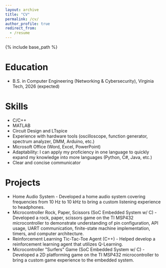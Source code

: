 ```yaml
---
layout: archive
title: "CV"
permalink: /cv/
author_profile: true
redirect_from:
  - /resume
---
```


{% include base_path %}

Education
======
* B.S. in Computer Engineering (Networking & Cybersecurity), Virginia Tech, 2026 (expected)

Skills
======
* C/C++
* MATLAB
* Circuit Design and LTspice
* Experience with hardware tools (oscilloscope, function generator, spectrum analyzer, DMM, Arduino, etc.)
* Microsoft Office (Word, Excel, PowerPoint)
* Adaptability: I can apply my proficiency in one language to quickly expand my knowledge into more languages
(Python, C#, Java, etc.)
* Clear and concise communicator

Projects
======
* Home Audio System - Developed a home audio system covering frequencies from 10 Hz to 10 kHz to 
bring a custom listening experience to headphones.
* Microcontroller Rock, Paper, Scissors (SoC Embedded System w/ C) - Developed a rock, paper, scissors game on
the TI MSP432 microcontroller to demonstrate understanding of pin configuration, API usage, UART
communication, finite-state machine implementation, timers, and computer architecture.
* Reinforcement Learning Tic-Tac-Toe Agent (C++) - Helped develop a reinforcement learning agent that utilizes
Q-Learning.
* Microcontroller "Surfers" Game (SoC Embedded System w/ C) - Developed a 2D platforming game on the TI
MSP432 microcontroller to bring a custom game experience to the embedded system.
